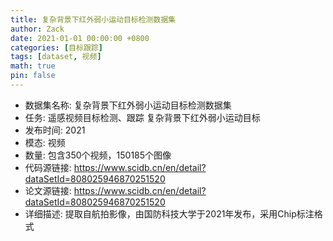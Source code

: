 ```yaml
---
title: 复杂背景下红外弱小运动目标检测数据集
author: Zack
date: 2021-01-01 00:00:00 +0800
categories: [目标跟踪]
tags: [dataset, 视频]
math: true
pin: false
---
```

- 数据集名称: 复杂背景下红外弱小运动目标检测数据集
- 任务: 遥感视频目标检测、跟踪 复杂背景下红外弱小运动目标
- 发布时间: 2021
- 模态: 视频
- 数量: 包含350个视频，150185个图像
- 代码源链接: https://www.scidb.cn/en/detail?dataSetId=808025946870251520
- 论文源链接: https://www.scidb.cn/en/detail?dataSetId=808025946870251520
- 详细描述: 提取自航拍影像，由国防科技大学于2021年发布，采用Chip标注格式
